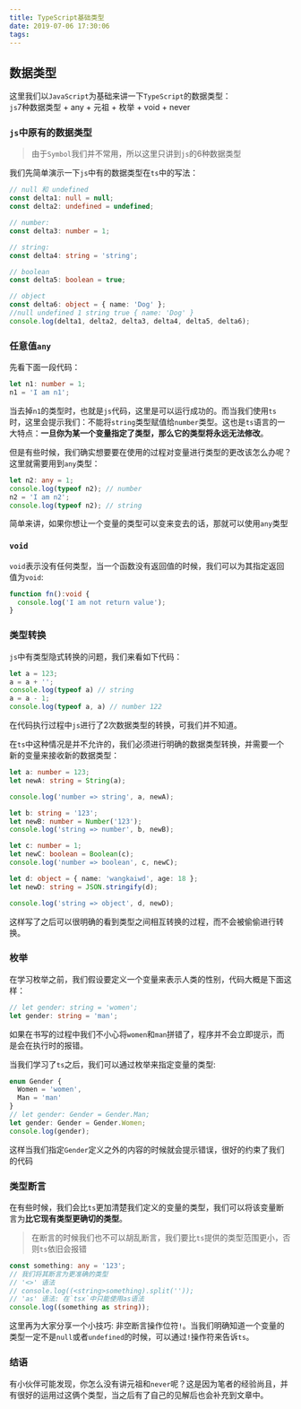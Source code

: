 ```yaml
---
title: TypeScript基础类型
date: 2019-07-06 17:30:06
tags:
---
```

## 数据类型
这里我们以`JavaScript`为基础来讲一下`TypeScript`的数据类型：  
`js`7种数据类型 + any + 元祖 + 枚举 + void + never

### `js`中原有的数据类型
> 由于`Symbol`我们并不常用，所以这里只讲到`js`的6种数据类型
 
我们先简单演示一下`js`中有的数据类型在`ts`中的写法：  
```typescript
// null 和 undefined
const delta1: null = null;
const delta2: undefined = undefined;

// number:
const delta3: number = 1;

// string:
const delta4: string = 'string';

// boolean
const delta5: boolean = true;

// object
const delta6: object = { name: 'Dog' };
//null undefined 1 string true { name: 'Dog' }
console.log(delta1, delta2, delta3, delta4, delta5, delta6);
```
<!-- more -->
### 任意值`any`

先看下面一段代码：  
```typescript
let n1: number = 1;
n1 = 'I am n1';
```
当去掉`n1`的类型时，也就是`js`代码，这里是可以运行成功的。而当我们使用`ts`时，这里会提示我们：不能将`string`类型赋值给`number`类型。这也是`ts`语言的一大特点：**一旦你为某一个变量指定了类型，那么它的类型将永远无法修改**。 

但是有些时候，我们确实想要要在使用的过程对变量进行类型的更改该怎么办呢？这里就需要用到`any`类型：  
```typescript
let n2: any = 1;
console.log(typeof n2); // number
n2 = 'I am n2';
console.log(typeof n2); // string
```

简单来讲，如果你想让一个变量的类型可以变来变去的话，那就可以使用`any`类型

### `void`
`void`表示没有任何类型，当一个函数没有返回值的时候，我们可以为其指定返回值为`void`:  
```typescript
function fn():void {
  console.log('I am not return value');
}
```

### 类型转换
`js`中有类型隐式转换的问题，我们来看如下代码：
```typescript
let a = 123;
a = a + '';
console.log(typeof a) // string
a = a - 1;
console.log(typeof a, a) // number 122
```
在代码执行过程中`js`进行了2次数据类型的转换，可我们并不知道。  

在`ts`中这种情况是并不允许的，我们必须进行明确的数据类型转换，并需要一个新的变量来接收新的数据类型：  
```typescript
let a: number = 123;
let newA: string = String(a);

console.log('number => string', a, newA);

let b: string = '123';
let newB: number = Number('123');
console.log('string => number', b, newB);

let c: number = 1;
let newC: boolean = Boolean(c);
console.log('number => boolean', c, newC);

let d: object = { name: 'wangkaiwd', age: 18 };
let newD: string = JSON.stringify(d);

console.log('string => object', d, newD);
```
这样写了之后可以很明确的看到类型之间相互转换的过程，而不会被偷偷进行转换。

### 枚举
在学习枚举之前，我们假设要定义一个变量来表示人类的性别，代码大概是下面这样：  
```typescript
// let gender: string = 'women';
let gender: string = 'man';
```
如果在书写的过程中我们不小心将`women`和`man`拼错了，程序并不会立即提示，而是会在执行时的报错。

当我们学习了`ts`之后，我们可以通过枚举来指定变量的类型: 
```typescript
enum Gender {
  Women = 'women',
  Man = 'man'
}
// let gender: Gender = Gender.Man;
let gender: Gender = Gender.Women;
console.log(gender);
```
这样当我们指定`Gender`定义之外的内容的时候就会提示错误，很好的约束了我们的代码

### 类型断言
在有些时候，我们会比`ts`更加清楚我们定义的变量的类型，我们可以将该变量断言为**比它现有类型更确切的类型**。  
> 在断言的时候我们也不可以胡乱断言，我们要比`ts`提供的类型范围更小，否则`ts`依旧会报错
```typescript
const something: any = '123';
// 我们将其断言为更准确的类型
// '<>' 语法
// console.log((<string>something).split(''));
// 'as' 语法: 在`tsx`中只能使用as语法
console.log((something as string));
```
这里再为大家分享一个小技巧: 非空断言操作位符`!`。当我们明确知道一个变量的类型一定不是`null`或者`undefined`的时候，可以通过`!`操作符来告诉`ts`。


### 结语
有小伙伴可能发现，你怎么没有讲元祖和`never`呢？这是因为笔者的经验尚且，并有很好的运用过这俩个类型，当之后有了自己的见解后也会补充到文章中。
